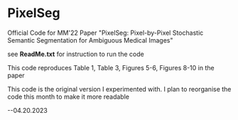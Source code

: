 # PixelSeg
Official Code for MM'22 Paper "PixelSeg: Pixel-by-Pixel Stochastic Semantic Segmentation for Ambiguous Medical Images"

see **ReadMe.txt** for instruction to run the code

This code reproduces Table 1, Table 3, Figures 5-6, Figures 8-10 in the paper

This code is the original version I experimented with. I plan to reorganise the code this month to make it more readable

--04.20.2023
